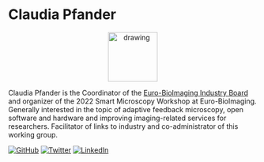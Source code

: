 # Claudia Pfander

<p align="center">
<img src=https://avatars.githubusercontent.com/u/135008017?v=4 alt="drawing" width="100"/>
<p/>

Claudia Pfander is the Coordinator of the [Euro-BioImaging Industry Board](https://www.eurobioimaging-industryboard.com/) and organizer of the 2022 Smart Microscopy Workshop at Euro-BioImaging. Generally interested in the topic of adaptive feedback microscopy, open software and hardware and improving imaging-related services for researchers. Facilitator of links to industry and co-administrator of this working group. 

[![GitHub](https://badgen.net/badge/icon/github?icon=github&label)](https://github.com/ClaudiaPfander) [![Twitter](https://badgen.net/badge/icon/twitter?icon=twitter&label)](https://twitter.com/ebib_imaging) [![LinkedIn](https://badgen.net/badge/icon/linkedin?icon=linkedin&label)](https://www.linkedin.com/in/claudia-pfander)
